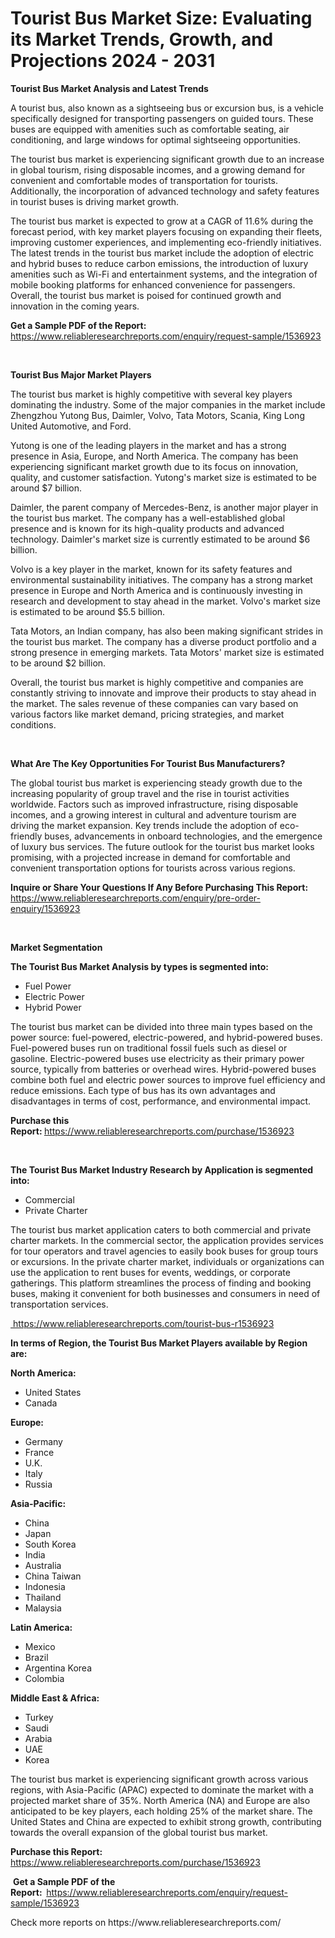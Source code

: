 <p><h1>Tourist Bus Market Size: Evaluating its Market Trends, Growth, and Projections 2024 - 2031</h1></p><p><strong>Tourist Bus Market Analysis and Latest Trends</strong></p>
<p><p>A tourist bus, also known as a sightseeing bus or excursion bus, is a vehicle specifically designed for transporting passengers on guided tours. These buses are equipped with amenities such as comfortable seating, air conditioning, and large windows for optimal sightseeing opportunities.</p><p>The tourist bus market is experiencing significant growth due to an increase in global tourism, rising disposable incomes, and a growing demand for convenient and comfortable modes of transportation for tourists. Additionally, the incorporation of advanced technology and safety features in tourist buses is driving market growth.</p><p>The tourist bus market is expected to grow at a CAGR of 11.6% during the forecast period, with key market players focusing on expanding their fleets, improving customer experiences, and implementing eco-friendly initiatives. The latest trends in the tourist bus market include the adoption of electric and hybrid buses to reduce carbon emissions, the introduction of luxury amenities such as Wi-Fi and entertainment systems, and the integration of mobile booking platforms for enhanced convenience for passengers. Overall, the tourist bus market is poised for continued growth and innovation in the coming years.</p></p>
<p><strong>Get a Sample PDF of the Report:&nbsp;</strong> <a href="https://www.reliableresearchreports.com/enquiry/request-sample/1536923">https://www.reliableresearchreports.com/enquiry/request-sample/1536923</a></p>
<p>&nbsp;</p>
<p><strong>Tourist Bus Major Market Players</strong></p>
<p><p>The tourist bus market is highly competitive with several key players dominating the industry. Some of the major companies in the market include Zhengzhou Yutong Bus, Daimler, Volvo, Tata Motors, Scania, King Long United Automotive, and Ford. </p><p>Yutong is one of the leading players in the market and has a strong presence in Asia, Europe, and North America. The company has been experiencing significant market growth due to its focus on innovation, quality, and customer satisfaction. Yutong's market size is estimated to be around $7 billion. </p><p>Daimler, the parent company of Mercedes-Benz, is another major player in the tourist bus market. The company has a well-established global presence and is known for its high-quality products and advanced technology. Daimler's market size is currently estimated to be around $6 billion.</p><p>Volvo is a key player in the market, known for its safety features and environmental sustainability initiatives. The company has a strong market presence in Europe and North America and is continuously investing in research and development to stay ahead in the market. Volvo's market size is estimated to be around $5.5 billion.</p><p>Tata Motors, an Indian company, has also been making significant strides in the tourist bus market. The company has a diverse product portfolio and a strong presence in emerging markets. Tata Motors' market size is estimated to be around $2 billion.</p><p>Overall, the tourist bus market is highly competitive and companies are constantly striving to innovate and improve their products to stay ahead in the market. The sales revenue of these companies can vary based on various factors like market demand, pricing strategies, and market conditions.</p></p>
<p>&nbsp;</p>
<p><strong>What Are The Key Opportunities For Tourist Bus Manufacturers?</strong></p>
<p><p>The global tourist bus market is experiencing steady growth due to the increasing popularity of group travel and the rise in tourist activities worldwide. Factors such as improved infrastructure, rising disposable incomes, and a growing interest in cultural and adventure tourism are driving the market expansion. Key trends include the adoption of eco-friendly buses, advancements in onboard technologies, and the emergence of luxury bus services. The future outlook for the tourist bus market looks promising, with a projected increase in demand for comfortable and convenient transportation options for tourists across various regions.</p></p>
<p><strong>Inquire or Share Your Questions If Any Before Purchasing This Report:</strong> <a href="https://www.reliableresearchreports.com/enquiry/pre-order-enquiry/1536923">https://www.reliableresearchreports.com/enquiry/pre-order-enquiry/1536923</a></p>
<p>&nbsp;</p>
<p><strong>Market Segmentation</strong></p>
<p><strong>The Tourist Bus Market Analysis by types is segmented into:</strong></p>
<p><ul><li>Fuel Power</li><li>Electric Power</li><li>Hybrid Power</li></ul></p>
<p><p>The tourist bus market can be divided into three main types based on the power source: fuel-powered, electric-powered, and hybrid-powered buses. Fuel-powered buses run on traditional fossil fuels such as diesel or gasoline. Electric-powered buses use electricity as their primary power source, typically from batteries or overhead wires. Hybrid-powered buses combine both fuel and electric power sources to improve fuel efficiency and reduce emissions. Each type of bus has its own advantages and disadvantages in terms of cost, performance, and environmental impact.</p></p>
<p><strong>Purchase this Report:&nbsp;</strong><a href="https://www.reliableresearchreports.com/purchase/1536923">https://www.reliableresearchreports.com/purchase/1536923</a></p>
<p>&nbsp;</p>
<p><strong>The Tourist Bus Market Industry Research by Application is segmented into:</strong></p>
<p><ul><li>Commercial</li><li>Private Charter</li></ul></p>
<p><p>The tourist bus market application caters to both commercial and private charter markets. In the commercial sector, the application provides services for tour operators and travel agencies to easily book buses for group tours or excursions. In the private charter market, individuals or organizations can use the application to rent buses for events, weddings, or corporate gatherings. This platform streamlines the process of finding and booking buses, making it convenient for both businesses and consumers in need of transportation services.</p></p>
<p><a href="https://www.reliableresearchreports.com/tourist-bus-r1536923">&nbsp;https://www.reliableresearchreports.com/tourist-bus-r1536923</a></p>
<p><strong>In terms of Region, the Tourist Bus Market Players available by Region are:</strong></p>
<p>
    <p> <strong> North America: </strong>
        <ul>
            <li>United States</li>
            <li>Canada</li>
        </ul>
        </p> 
    <p> <strong> Europe: </strong>
        <ul>
            <li>Germany</li>
            <li>France</li>
            <li>U.K.</li>
            <li>Italy</li>
            <li>Russia</li>
        </ul>
        </p> 
    <p> <strong> Asia-Pacific: </strong>
        <ul>
            <li>China</li>
            <li>Japan</li>
            <li>South Korea</li>
            <li>India</li>
            <li>Australia</li>
            <li>China Taiwan</li>
            <li>Indonesia</li>
            <li>Thailand</li>
            <li>Malaysia</li>
        </ul>
        </p> 
    <p> <strong> Latin America: </strong>
        <ul>
            <li>Mexico</li>
            <li>Brazil</li>
            <li>Argentina Korea</li>
            <li>Colombia</li>
        </ul>
        </p> 
    <p> <strong> Middle East & Africa: </strong>
        <ul>
            <li>Turkey</li>
            <li>Saudi</li>
            <li>Arabia</li>
            <li>UAE</li>
            <li>Korea</li>
        </ul>
    </p>
    </p>
<p><p>The tourist bus market is experiencing significant growth across various regions, with Asia-Pacific (APAC) expected to dominate the market with a projected market share of 35%. North America (NA) and Europe are also anticipated to be key players, each holding 25% of the market share. The United States and China are expected to exhibit strong growth, contributing towards the overall expansion of the global tourist bus market.</p></p>
<p><strong>Purchase this Report: </strong><a href="https://www.reliableresearchreports.com/purchase/1536923">https://www.reliableresearchreports.com/purchase/1536923</a></p>
<p>&nbsp;<strong>Get a Sample PDF of the Report:&nbsp;&nbsp;</strong><a href="https://www.reliableresearchreports.com/enquiry/request-sample/1536923">https://www.reliableresearchreports.com/enquiry/request-sample/1536923</a></p>
<p><strong></strong></p>
<p>Check more reports on https://www.reliableresearchreports.com/</p>
